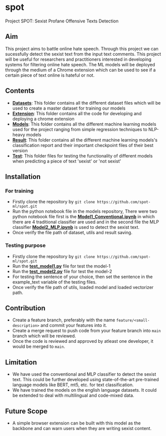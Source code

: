 # spot

Project SPOT: Sexist Profane Offensive Texts Detection

## Aim

This project aims to battle online hate speech. Through this project we can sucessfully detect the sexist text from the input text comments. This project will be useful for researchers and practitioners interested in developing systems for filtering online hate speech. The ML models will be deployed through the medium of a Chrome extension which can be used to see if a certain piece of text online is hateful or not.

## Contents

- **[Datasets](./datasets/)**: This folder contains all the different dataset files which will be used to create a master dataset for training our models
- **[Extension](./extension/)**: This folder contains all the code for developing and deploying a chrome extension
- **[Models](./models/)**: This folder contains all the different machine learning models used for the project ranging from simple regression techniques to NLP-heavy models
- **[Result](./result/)**: This folder contains all the different machine learning models's classification report and their important checkpoint files of their best version
- **[Test](./test/)**: This folder files for testing the functionality of different models when predicting a piece of text 'sexist' or 'not sexist'

## Installation
### For training 
- Firstly clone the repository by `git clone https://github.com/spot-ml/spot.git`
- Run the python notebook file in the models repository, There were two python notebook file first is the **[Model1_Conventional.ipynb](./models/)** in which there are 4 traditional classifier are used and in the second file the MLP classifier **[Model2_MLP.ipynb](./models/)** is used to detect the sexist text.
- Once verify the file path of dataset, utils and result saving.

### Testing purpose
- Firstly clone the repository by `git clone https://github.com/spot-ml/spot.git`
- Run the **[test_model1.py](./test/)** file for test the model-1
- Run the **[test_model2.py](./test/)** file for test the model-2
- For testing the sentence of your choice, then set the sentence in the example_text variable of the testing files.
- Once verify the file path of utils, loaded model and loaded vectorizer path.

## Contribution 
- Create a feature branch, preferably with the name `feature/<small-description>` and commit your features into it.
- Create a merge request to push code from your feature branch into `main` branch which will be reviewed.
- Once the code is reviewed and approved by atleast one developer, it would be merged to `main`.

## Limitation
- We have used the conventional and MLP classifier to detect the sexist text. This could be further developed using state-of-the-art pre-trained language models like BERT, mt5, etc. for text classification.
- We have trained the models on the english language datasets. It could be extended to deal with multilingual and code-mixed data.

## Future Scope
- A simple browser extension can be built with this model as the backbone and can warn users when they are writing sexist content.

